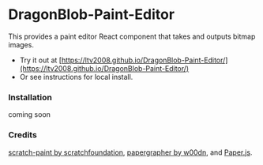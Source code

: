 # DragonBlob-Paint-Editor
This provides a paint editor React component that takes and outputs bitmap images.
- Try it out at [https://ltv2008.github.io/DragonBlob-Paint-Editor/](https://ltv2008.github.io/DragonBlob-Paint-Editor/)
- Or see instructions for local install.
### Installation
coming soon
### Credits
[scratch-paint by scratchfoundation](https://github.com/scratchfoundation/scratch-paint), [papergrapher by w00dn](https://github.com/w00dn/papergrapher), and [Paper.js](https://github.com/paperjs/paper.js). 
